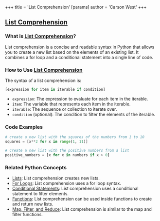 +++
 title = 'List Comprehension'
[params]
	author = 'Carson West'
+++
## [List Comprehension](./../list-comprehension/)

### What is [List Comprehension](./../list-comprehension/)?
List comprehension is a concise and readable syntax in Python that allows you to create a new list based on the elements of an existing list. It combines a for loop and a conditional statement into a single line of code.

### How to Use [List Comprehension](./../list-comprehension/)
The syntax of a list comprehension is:

```python
[expression for item in iterable if condition]
```

- `expression`: The expression to evaluate for each item in the iterable.
- `item`: The variable that represents each item in the iterable.
- `iterable`: The sequence or collection to iterate over.
- `condition` (optional): The condition to filter the elements of the iterable.

### Code Examples
```python
# create a new list with the squares of the numbers from 1 to 10
squares = [x**2 for x in range(1, 11)]

# create a new list with the positive numbers from a list
positive_numbers = [x for x in numbers if x > 0]
```

### Related Python Concepts

- [Lists](./../lists/): List comprehension creates new lists.
- [For Loops](./../for-loops/): List comprehension uses a for loop syntax.
- [Conditional Statements](./../conditional-statements/): List comprehension uses a conditional statement to filter elements.
- [Functions](./../functions/): List comprehension can be used inside functions to create and return new lists.
- [Map, Filter, and Reduce](./../map,-filter,-and-reduce/): List comprehension is similar to the map and filter functions.